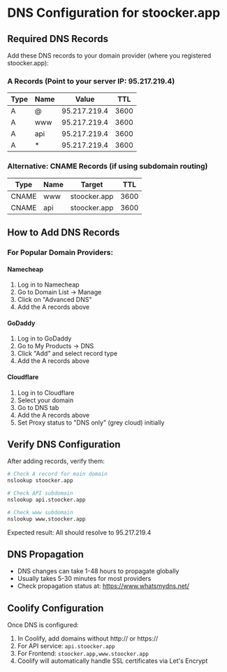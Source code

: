 # DNS Configuration for stoocker.app

## Required DNS Records

Add these DNS records to your domain provider (where you registered stoocker.app):

### A Records (Point to your server IP: 95.217.219.4)

| Type | Name | Value | TTL |
|------|------|--------|-----|
| A | @ | 95.217.219.4 | 3600 |
| A | www | 95.217.219.4 | 3600 |
| A | api | 95.217.219.4 | 3600 |
| A | * | 95.217.219.4 | 3600 |

### Alternative: CNAME Records (if using subdomain routing)

| Type | Name | Target | TTL |
|------|------|---------|-----|
| CNAME | www | stoocker.app | 3600 |
| CNAME | api | stoocker.app | 3600 |

## How to Add DNS Records

### For Popular Domain Providers:

#### Namecheap
1. Log in to Namecheap
2. Go to Domain List → Manage
3. Click on "Advanced DNS"
4. Add the A records above

#### GoDaddy
1. Log in to GoDaddy
2. Go to My Products → DNS
3. Click "Add" and select record type
4. Add the A records above

#### Cloudflare
1. Log in to Cloudflare
2. Select your domain
3. Go to DNS tab
4. Add the A records above
5. Set Proxy status to "DNS only" (grey cloud) initially

## Verify DNS Configuration

After adding records, verify them:

```bash
# Check A record for main domain
nslookup stoocker.app

# Check API subdomain
nslookup api.stoocker.app

# Check www subdomain
nslookup www.stoocker.app
```

Expected result: All should resolve to 95.217.219.4

## DNS Propagation

- DNS changes can take 1-48 hours to propagate globally
- Usually takes 5-30 minutes for most providers
- Check propagation status at: https://www.whatsmydns.net/

## Coolify Configuration

Once DNS is configured:

1. In Coolify, add domains without http:// or https://
2. For API service: `api.stoocker.app`
3. For Frontend: `stoocker.app,www.stoocker.app`
4. Coolify will automatically handle SSL certificates via Let's Encrypt